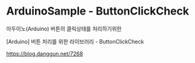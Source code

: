 # ArduinoSample - ButtonClickCheck
아두이노(Arduino) 버튼의 클릭상태를 처리하기위한 



[Arduino] 버튼 처리를 위한 라이브러리 - ButtonClickCheck

https://blog.danggun.net/7268